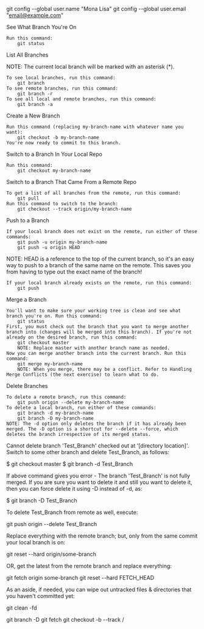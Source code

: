 git config --global user.name "Mona Lisa"
git config --global user.email "email@example.com"

See What Branch You're On

    Run this command:
        git status

List All Branches

NOTE: The current local branch will be marked with an asterisk (*).

    To see local branches, run this command:
        git branch
    To see remote branches, run this command:
        git branch -r
    To see all local and remote branches, run this command:
        git branch -a

Create a New Branch

    Run this command (replacing my-branch-name with whatever name you want):
        git checkout -b my-branch-name
    You're now ready to commit to this branch.

Switch to a Branch In Your Local Repo

    Run this command:
        git checkout my-branch-name

Switch to a Branch That Came From a Remote Repo

    To get a list of all branches from the remote, run this command:
        git pull
    Run this command to switch to the branch:
        git checkout --track origin/my-branch-name

Push to a Branch

    If your local branch does not exist on the remote, run either of these commands:
        git push -u origin my-branch-name
        git push -u origin HEAD

NOTE: HEAD is a reference to the top of the current branch, so it's an easy way to push to a branch of the same name on the remote. This saves you from having to type out the exact name of the branch!

    If your local branch already exists on the remote, run this command:
        git push

Merge a Branch

    You'll want to make sure your working tree is clean and see what branch you're on. Run this command:
        git status
    First, you must check out the branch that you want to merge another branch into (changes will be merged into this branch). If you're not already on the desired branch, run this command:
        git checkout master
        NOTE: Replace master with another branch name as needed.
    Now you can merge another branch into the current branch. Run this command:
        git merge my-branch-name
        NOTE: When you merge, there may be a conflict. Refer to Handling Merge Conflicts (the next exercise) to learn what to do.

Delete Branches

    To delete a remote branch, run this command:
        git push origin --delete my-branch-name
    To delete a local branch, run either of these commands:
        git branch -d my-branch-name
        git branch -D my-branch-name
    NOTE: The -d option only deletes the branch if it has already been merged. The -D option is a shortcut for --delete --force, which deletes the branch irrespective of its merged status.


Cannot delete branch 'Test_Branch' checked out at '[directory location]'.
Switch to some other branch and delete Test_Branch, as follows:

$ git checkout master
$ git branch -d Test_Branch

If above command gives you error - The branch 'Test_Branch' is not fully merged. If you are sure you want to delete it and still you want to delete it, then you can force delete it using -D instead of -d, as:

$ git branch -D Test_Branch

To delete Test_Branch from remote as well, execute:

git push origin --delete Test_Branch



Replace everything with the remote branch; but, only from the same commit your local branch is on:

git reset --hard origin/some-branch

OR, get the latest from the remote branch and replace everything:

git fetch origin some-branch
git reset --hard FETCH_HEAD

As an aside, if needed, you can wipe out untracked files & directories that you haven't committed yet:

git clean -fd


git branch -D <branch-name>
git fetch <remote> <branch-name>
git checkout -b <branch-name> --track <remote>/<branch-name>
